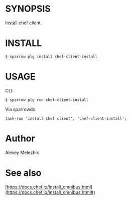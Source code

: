 # SYNOPSIS

Install chef client.

# INSTALL

    $ sparrow plg install chef-client-install

# USAGE

CLI:

    $ sparrow plg run chef-client-install

Via sparrowdo:

    task-run 'install chef client', 'chef-client-install';
    

# Author

Alexey Melezhik

# See also

[https://docs.chef.io/install_omnibus.html](https://docs.chef.io/install_omnibus.html#)
